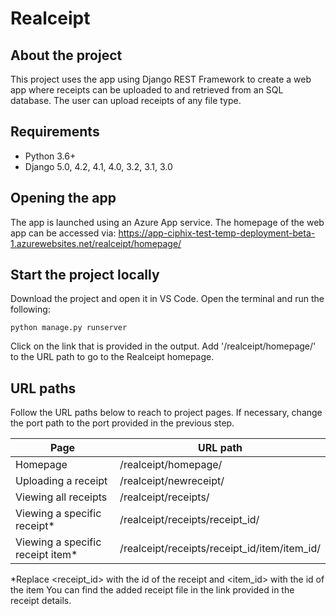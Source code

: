 # Realceipt

## About the project

This project uses the app using Django REST Framework to create a web app where receipts can be uploaded to and retrieved from an SQL database. The user can upload receipts of any file type.

## Requirements

- Python 3.6+
- Django 5.0, 4.2, 4.1, 4.0, 3.2, 3.1, 3.0

## Opening the app

The app is launched using an Azure App service. The homepage of the web app can be accessed via: https://app-ciphix-test-temp-deployment-beta-1.azurewebsites.net/realceipt/homepage/

## Start the project locally

Download the project and open it in VS Code. Open the terminal and run the following:

`python manage.py runserver`

Click on the link that is provided in the output. Add '/realceipt/homepage/' to the URL path to go to the Realceipt homepage. 

## URL paths
Follow the URL paths below to reach to project pages. If necessary, change the port path to the port provided in the previous step.

| Page | URL path |
| -------- | -------- |
| Homepage   | /realceipt/homepage/   |
| Uploading a receipt   | /realceipt/newreceipt/   |
| Viewing all receipts   | /realceipt/receipts/   |
| Viewing a specific receipt*   | /realceipt/receipts/receipt_id/    |
| Viewing a specific receipt item*   | /realceipt/receipts/receipt_id/item/item_id/   |

*Replace <receipt_id> with the id of the receipt and <item_id> with the id of the item
You can find the added receipt file in the link provided in the receipt details. 

